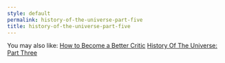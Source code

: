 ```yaml
---
style: default
permalink: history-of-the-universe-part-five
title: history-of-the-universe-part-five
---
```

You may also like:
[How to Become a Better Critic](http://scp-wiki.net/how-to-become-a-better-critic)
[History Of The Universe: Part Three](http://scp-wiki.net/history-of-the-universe-part-three)